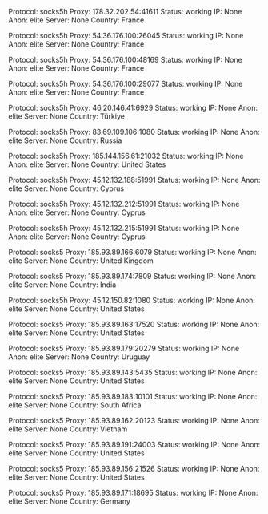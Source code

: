 Protocol: socks5h
Proxy: 178.32.202.54:41611
Status: working
IP: None
Anon: elite
Server: None
Country: France

Protocol: socks5h
Proxy: 54.36.176.100:26045
Status: working
IP: None
Anon: elite
Server: None
Country: France

Protocol: socks5h
Proxy: 54.36.176.100:48169
Status: working
IP: None
Anon: elite
Server: None
Country: France

Protocol: socks5h
Proxy: 54.36.176.100:29077
Status: working
IP: None
Anon: elite
Server: None
Country: France

Protocol: socks5h
Proxy: 46.20.146.41:6929
Status: working
IP: None
Anon: elite
Server: None
Country: Türkiye

Protocol: socks5h
Proxy: 83.69.109.106:1080
Status: working
IP: None
Anon: elite
Server: None
Country: Russia

Protocol: socks5h
Proxy: 185.144.156.61:21032
Status: working
IP: None
Anon: elite
Server: None
Country: United States

Protocol: socks5h
Proxy: 45.12.132.188:51991
Status: working
IP: None
Anon: elite
Server: None
Country: Cyprus

Protocol: socks5h
Proxy: 45.12.132.212:51991
Status: working
IP: None
Anon: elite
Server: None
Country: Cyprus

Protocol: socks5h
Proxy: 45.12.132.215:51991
Status: working
IP: None
Anon: elite
Server: None
Country: Cyprus

Protocol: socks5
Proxy: 185.93.89.166:6079
Status: working
IP: None
Anon: elite
Server: None
Country: United Kingdom

Protocol: socks5
Proxy: 185.93.89.174:7809
Status: working
IP: None
Anon: elite
Server: None
Country: India

Protocol: socks5h
Proxy: 45.12.150.82:1080
Status: working
IP: None
Anon: elite
Server: None
Country: United States

Protocol: socks5
Proxy: 185.93.89.163:17520
Status: working
IP: None
Anon: elite
Server: None
Country: United States

Protocol: socks5
Proxy: 185.93.89.179:20279
Status: working
IP: None
Anon: elite
Server: None
Country: Uruguay

Protocol: socks5
Proxy: 185.93.89.143:5435
Status: working
IP: None
Anon: elite
Server: None
Country: United States

Protocol: socks5
Proxy: 185.93.89.183:10101
Status: working
IP: None
Anon: elite
Server: None
Country: South Africa

Protocol: socks5
Proxy: 185.93.89.162:20123
Status: working
IP: None
Anon: elite
Server: None
Country: Vietnam

Protocol: socks5
Proxy: 185.93.89.191:24003
Status: working
IP: None
Anon: elite
Server: None
Country: United States

Protocol: socks5
Proxy: 185.93.89.156:21526
Status: working
IP: None
Anon: elite
Server: None
Country: United States

Protocol: socks5
Proxy: 185.93.89.171:18695
Status: working
IP: None
Anon: elite
Server: None
Country: Germany

